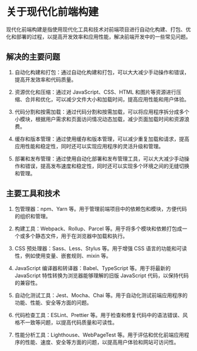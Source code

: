 # 关于现代化前端构建

现代化前端构建是指使用现代化工具和技术对前端项目进行自动化构建、打包、优化和部署的过程，以提高开发效率和应用性能，解决前端开发中的一些常见问题。

## 解决的主要问题

1. 自动化构建和打包：通过自动化构建和打包，可以大大减少手动操作和错误，提高开发效率和代码质量。

2. 资源优化和压缩：通过对 JavaScript、CSS、HTML 和图片等资源进行压缩、合并和优化，可以减少文件大小和加载时间，提高应用性能和用户体验。

3. 代码分割和按需加载：通过代码分割和按需加载，可以将应用程序拆分成多个小模块，根据用户需求和页面访问情况动态加载，减少页面加载时间和资源浪费。

4. 缓存和版本管理：通过使用缓存和版本管理，可以减少重复加载和请求，提高应用性能和稳定性，同时还可以实现应用程序的灵活升级和管理。

5. 部署和发布管理：通过使用自动化部署和发布管理工具，可以大大减少手动操作和错误，提高发布速度和稳定性，同时还可以实现多个环境之间的无缝切换和管理。

## 主要工具和技术

1. 包管理器：npm、Yarn 等。用于管理前端项目中的依赖包和模块，方便代码的组织和管理。

2. 构建工具：Webpack、Rollup、Parcel 等。用于将多个模块和依赖打包成一个或多个静态文件，用于在浏览器中加载和执行。

3. CSS 预处理器：Sass、Less、Stylus 等。用于增强 CSS 语言的功能和可读性，例如使用变量、嵌套规则、mixin 等。

4. JavaScript 编译器和转译器：Babel、TypeScript 等。用于将最新的 JavaScript 特性转换为浏览器能够理解的旧版 JavaScript 代码，以保持代码的兼容性。

5. 自动化测试工具：Jest、Mocha、Chai 等。用于自动化测试前端应用程序的功能、性能、安全等方面的问题。

6. 代码检查工具：ESLint、Prettier 等。用于检查和修复代码中的语法错误、风格不一致等问题，以提高代码质量和可读性。

7. 性能分析工具：Lighthouse、WebPageTest 等。用于评估和优化前端应用程序的性能、速度、安全等方面的问题，以提高用户体验和网站可访问性。
